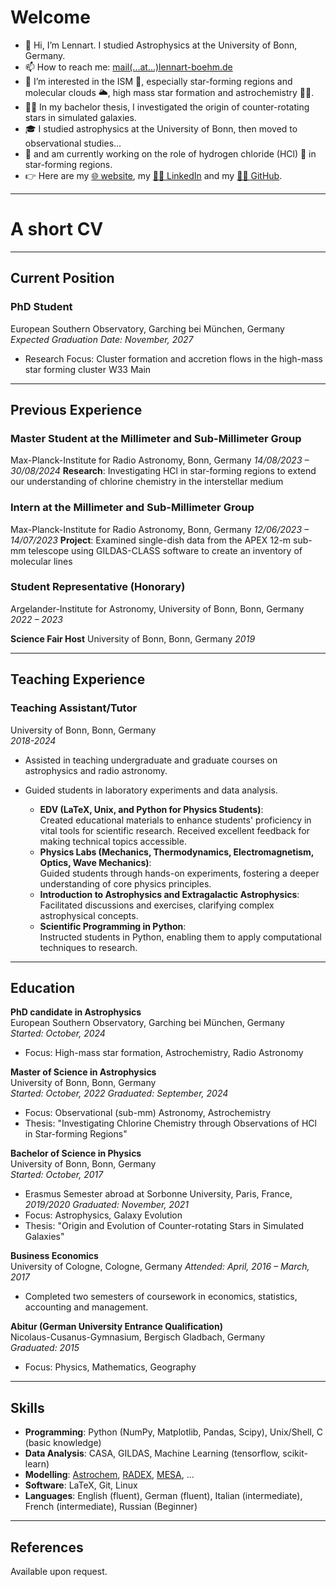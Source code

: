 # Welcome
- 👋 Hi, I’m Lennart. I studied Astrophysics at the University of Bonn, Germany.
- 📫 How to reach me: [mail(...at...)lennart-boehm.de](mailto:mail@lennart-boehm.de)
- 👀 I’m interested in the ISM 🌌, especially star-forming regions and molecular clouds 🌥️, high mass star formation and astrochemistry 🧑‍🔬.
- 🧑‍💻 In my bachelor thesis, I investigated the origin of counter-rotating stars in simulated galaxies.
- 🎓 I studied astrophysics at the University of Bonn, then moved to observational studies...
- 📡 and am currently working on the role of hydrogen chloride (HCl) 🧪 in star-forming regions.
- 👉 Here are my [🌐 website](https://lennart-boehm.de), my [🧑‍💼 LinkedIn]([https://www.linkedin.com/in/yourusername](https://www.linkedin.com/in/lennart-boehm/)) and my [🧑‍💻 GitHub](https://github.com/astro-lenny).

---

# A short CV

---

## Current Position

### PhD Student
European Southern Observatory, Garching bei München, Germany  
_Expected Graduation Date: November, 2027_  
- Research Focus: Cluster formation and accretion flows in the high-mass star forming cluster W33 Main  

---

## Previous Experience

### Master Student at the Millimeter and Sub-Millimeter Group  
Max-Planck-Institute for Radio Astronomy, Bonn, Germany
_14/08/2023 – 30/08/2024_
**Research**: Investigating HCl in star-forming regions to extend our understanding of chlorine chemistry in the interstellar medium  
  

### Intern at the Millimeter and Sub-Millimeter Group  
Max-Planck-Institute for Radio Astronomy, Bonn, Germany
_12/06/2023 – 14/07/2023_
**Project**: Examined single-dish data from the APEX 12-m sub-mm telescope using GILDAS-CLASS software to create an inventory of molecular lines  

### Student Representative (Honorary)  
Argelander-Institute for Astronomy, University of Bonn, Bonn, Germany  
_2022 – 2023_

**Science Fair Host**
University of Bonn, Bonn, Germany
_2019_

---
## Teaching Experience

### Teaching Assistant/Tutor  
University of Bonn, Bonn, Germany  
_2018-2024_  

- Assisted in teaching undergraduate and graduate courses on astrophysics and radio astronomy.  
- Guided students in laboratory experiments and data analysis.

  - **EDV (LaTeX, Unix, and Python for Physics Students)**:  
    Created educational materials to enhance students' proficiency in vital tools for scientific research. Received excellent feedback for making technical topics accessible.  
  - **Physics Labs (Mechanics, Thermodynamics, Electromagnetism, Optics, Wave Mechanics)**:  
    Guided students through hands-on experiments, fostering a deeper understanding of core physics principles.  
  - **Introduction to Astrophysics and Extragalactic Astrophysics**:  
    Facilitated discussions and exercises, clarifying complex astrophysical concepts.  
  - **Scientific Programming in Python**:  
    Instructed students in Python, enabling them to apply computational techniques to research.
  

---

## Education

**PhD candidate in Astrophysics**  
European Southern Observatory, Garching bei München, Germany  
_Started: October, 2024_  
- Focus: High-mass star formation, Astrochemistry, Radio Astronomy  

**Master of Science in Astrophysics**  
University of Bonn, Bonn, Germany  
_Started: October, 2022_
_Graduated: September, 2024_ 
- Focus: Observational (sub-mm) Astronomy, Astrochemistry
- Thesis: "Investigating Chlorine Chemistry through Observations of HCl in Star-forming Regions"

**Bachelor of Science in Physics**  
University of Bonn, Bonn, Germany  
_Started: October, 2017_
- Erasmus Semester abroad at Sorbonne University, Paris, France, _2019/2020_
_Graduated: November, 2021_
- Focus: Astrophysics, Galaxy Evolution
- Thesis: "Origin and Evolution of Counter-rotating Stars in Simulated Galaxies"

**Business Economics**  
University of Cologne, Cologne, Germany
_Attended: April, 2016 – March, 2017_
- Completed two semesters of coursework in economics, statistics, accounting and management.

**Abitur (German University Entrance Qualification)**  
Nicolaus-Cusanus-Gymnasium, Bergisch Gladbach, Germany  
_Graduated: 2015_  
- Focus: Physics, Mathematics, Geography

  

---

## Skills

- **Programming**: Python (NumPy, Matplotlib, Pandas, Scipy), Unix/Shell, C (basic knowledge)
- **Data Analysis**: CASA, GILDAS, Machine Learning (tensorflow, scikit-learn)
- **Modelling**: [Astrochem](https://astrochem.readthedocs.io/en/latest/usermanual.html), [RADEX](https://personal.sron.nl/~vdtak/radex/index.shtml), [MESA](https://docs.mesastar.org/), ...
- **Software**: LaTeX, Git, Linux  
- **Languages**: English (fluent), German (fluent), Italian (intermediate), French (intermediate), Russian (Beginner)

<!---

## Publications

- Author, Co-author, _Paper Title_, Journal, Year.  
- Author, Co-author, _Paper Title_, Journal, Year.  

---

## Presentations

- **Conference Name**, _Presentation Title_, Year.  
- **Workshop Name**, _Presentation Title_, Year.  

---

## Awards and Grants

- Award Name, Organization, Year  
- Grant Name, Organization, Year  
--->
---

## References

Available upon request.

<!---
Lenny-DarkMatter/Lenny-DarkMatter is a ✨ special ✨ repository because its `README.md` (this file) appears on your GitHub profile.
You can click the Preview link to take a look at your changes.

- 👀 I’m interested in  
- 🌱 I'm currently learning to 
- 💞️ I’m particularly ambitious to 
--->
